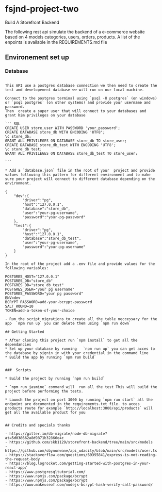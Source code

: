 # fsjnd-project-two
Build A Storefront Backend

The following rest api simulate the backend of a e-commerce website based on 4 models categories, users, orders, products. A list of the enpoints is available in the REQUIREMENTS.md file

## Environement set up
### Database 

````

This API use a postgres database connection we then need to create the test and developement database we will run on our local machine. 

Connect to the postgres terminal using `psql -U postgres` (on windows) or `psql postgres` (on other systems) and provide your username and password. 
Then  create a super user that will connect to your databases and grant him privileges on your database

``` SQL
CREATE USER store_user WITH PASSWORD 'your_password';
CREATE DATABASE store_db WITH ENCODING 'UTF8';
\c store_db;
GRANT ALL PRIVILEGES ON DATABASE store_db TO store_user;
CREATE DATABASE store_db_test WITH ENCODING 'UTF8';
\c store_db_test;
GRANT ALL PRIVILEGES ON DATABASE store_db_test TO store_user;

```

* Add a `database.json` file in the root of your  project and provide values following this pattern for different environment and to make sure your project will connect to different database depending on the environment.

{
    "dev":{
        "driver":"pg",
        "host":"127.0.0.1",
        "database":"store_db",
        "user":"your-pg-username",
        "password":"your-pg-password"
    },
    "test":{
        "driver":"pg",
        "host":"127.0.0.1",
        "database":"store_db_test",
        "user":"your-pg-username",
        "password":"your-pg-username"
    }
}

In the root of the project add a .env file and provide values for the following variables:

POSTGRES_HOST="127.0.0.1"
POSTGRES_DB="store_db"
POSTGRES_DB="store_db_test"
POSTGRES_USER="your pg username"
POSTGRES_PASSWORD="your pg password"
ENV=dev
BCRYPT_PASSWORD=add-your-bcrypt-password 
SALT_ROUND=10
TOKEN=add-a-token-of-your-choice

- Run the script migrations to create all the table neccessary for the app  `npm run up` you can delete them using `npm run down`

## Getting Started

* After cloning this project run `npm install` to get all the dependancies
* Set up your database by running   `npm run up` you can get acces to the database by signin in with your credential in the command line
* Build the app by running `npm run build`


###  Scripts

* Build the project by running `npm run build`

* `npm run jasmine` command will  run all the test This will build the project before performing the tests.

* Launch the project on port 3000 by running `npm run start` all the endpoint are documented in the requirements.txt file. to acces products route for example `http://localhost:3000/api/products` will get all the available product for you


## Credits and specials thanks

- https://gitter.im/db-migrate/node-db-migrate?at=5d038662a8d9871b32866e4c
- https://github.com/skb1129/storefront-backend/tree/main/src/models
- https://github.com/obynonwane/api_udacity/blob/main/src/models/user.ts
- https://stackoverflow.com/questions/69395841/express-is-not-reading-the-request-body
- https://blog.logrocket.com/getting-started-with-postgres-in-your-react-app/
- https://www.postgresqltutorial.com/
- https://www.npmjs.com/package/bcrypt
- https://www.npmjs.com/package/bcrypt
- https://www.makeuseof.com/nodejs-bcrypt-hash-verify-salt-password/